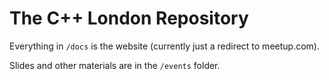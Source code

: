 # The C++ London Repository

Everything in `/docs` is the website (currently just a redirect to meetup.com).

Slides and other materials are in the `/events` folder.
